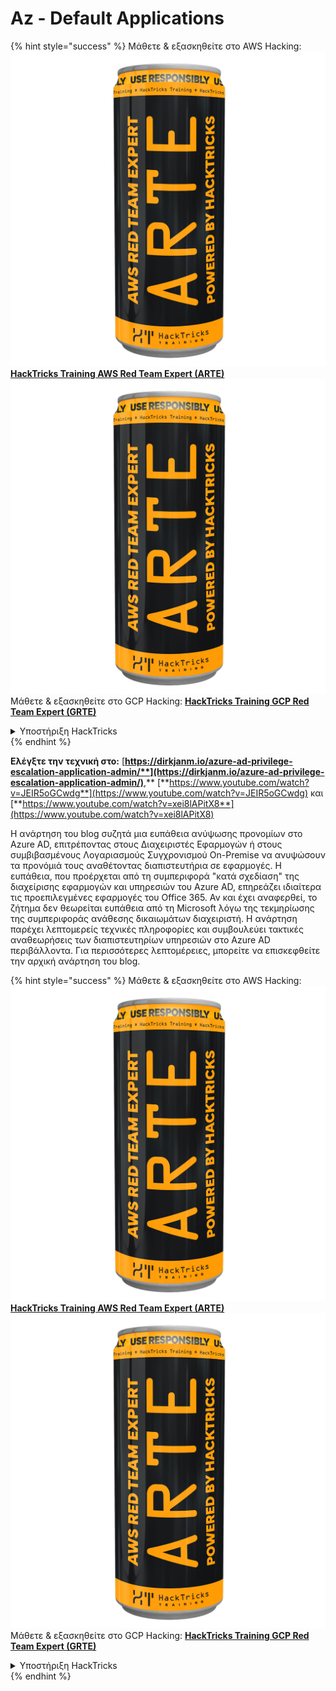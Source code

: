 # Az - Default Applications

{% hint style="success" %}
Μάθετε & εξασκηθείτε στο AWS Hacking:<img src="../../../../.gitbook/assets/image (1) (1) (1).png" alt="" data-size="line">[**HackTricks Training AWS Red Team Expert (ARTE)**](https://training.hacktricks.xyz/courses/arte)<img src="../../../../.gitbook/assets/image (1) (1) (1).png" alt="" data-size="line">\
Μάθετε & εξασκηθείτε στο GCP Hacking: <img src="../../../../.gitbook/assets/image (2).png" alt="" data-size="line">[**HackTricks Training GCP Red Team Expert (GRTE)**<img src="../../../../.gitbook/assets/image (2).png" alt="" data-size="line">](https://training.hacktricks.xyz/courses/grte)

<details>

<summary>Υποστήριξη HackTricks</summary>

* Ελέγξτε τα [**σχέδια συνδρομής**](https://github.com/sponsors/carlospolop)!
* **Εγγραφείτε στην** 💬 [**ομάδα Discord**](https://discord.gg/hRep4RUj7f) ή στην [**ομάδα telegram**](https://t.me/peass) ή **ακολουθήστε** μας στο **Twitter** 🐦 [**@hacktricks\_live**](https://twitter.com/hacktricks_live)**.**
* **Μοιραστείτε κόλπα hacking υποβάλλοντας PRs στα** [**HackTricks**](https://github.com/carlospolop/hacktricks) και [**HackTricks Cloud**](https://github.com/carlospolop/hacktricks-cloud) github repos.

</details>
{% endhint %}

**Ελέγξτε την τεχνική στο:** [**https://dirkjanm.io/azure-ad-privilege-escalation-application-admin/**](https://dirkjanm.io/azure-ad-privilege-escalation-application-admin/)**,** [**https://www.youtube.com/watch?v=JEIR5oGCwdg**](https://www.youtube.com/watch?v=JEIR5oGCwdg) και [**https://www.youtube.com/watch?v=xei8lAPitX8**](https://www.youtube.com/watch?v=xei8lAPitX8)

Η ανάρτηση του blog συζητά μια ευπάθεια ανύψωσης προνομίων στο Azure AD, επιτρέποντας στους Διαχειριστές Εφαρμογών ή στους συμβιβασμένους Λογαριασμούς Συγχρονισμού On-Premise να ανυψώσουν τα προνόμιά τους αναθέτοντας διαπιστευτήρια σε εφαρμογές. Η ευπάθεια, που προέρχεται από τη συμπεριφορά "κατά σχεδίαση" της διαχείρισης εφαρμογών και υπηρεσιών του Azure AD, επηρεάζει ιδιαίτερα τις προεπιλεγμένες εφαρμογές του Office 365. Αν και έχει αναφερθεί, το ζήτημα δεν θεωρείται ευπάθεια από τη Microsoft λόγω της τεκμηρίωσης της συμπεριφοράς ανάθεσης δικαιωμάτων διαχειριστή. Η ανάρτηση παρέχει λεπτομερείς τεχνικές πληροφορίες και συμβουλεύει τακτικές αναθεωρήσεις των διαπιστευτηρίων υπηρεσιών στο Azure AD περιβάλλοντα. Για περισσότερες λεπτομέρειες, μπορείτε να επισκεφθείτε την αρχική ανάρτηση του blog.

{% hint style="success" %}
Μάθετε & εξασκηθείτε στο AWS Hacking:<img src="../../../../.gitbook/assets/image (1) (1) (1).png" alt="" data-size="line">[**HackTricks Training AWS Red Team Expert (ARTE)**](https://training.hacktricks.xyz/courses/arte)<img src="../../../../.gitbook/assets/image (1) (1) (1).png" alt="" data-size="line">\
Μάθετε & εξασκηθείτε στο GCP Hacking: <img src="../../../../.gitbook/assets/image (2).png" alt="" data-size="line">[**HackTricks Training GCP Red Team Expert (GRTE)**<img src="../../../../.gitbook/assets/image (2).png" alt="" data-size="line">](https://training.hacktricks.xyz/courses/grte)

<details>

<summary>Υποστήριξη HackTricks</summary>

* Ελέγξτε τα [**σχέδια συνδρομής**](https://github.com/sponsors/carlospolop)!
* **Εγγραφείτε στην** 💬 [**ομάδα Discord**](https://discord.gg/hRep4RUj7f) ή στην [**ομάδα telegram**](https://t.me/peass) ή **ακολουθήστε** μας στο **Twitter** 🐦 [**@hacktricks\_live**](https://twitter.com/hacktricks_live)**.**
* **Μοιραστείτε κόλπα hacking υποβάλλοντας PRs στα** [**HackTricks**](https://github.com/carlospolop/hacktricks) και [**HackTricks Cloud**](https://github.com/carlospolop/hacktricks-cloud) github repos.

</details>
{% endhint %}
